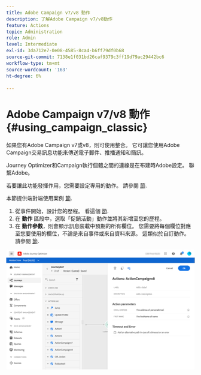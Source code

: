 ```yaml
---
title: Adobe Campaign v7/v8 動作
description: 了解Adobe Campaign v7/v8動作
feature: Actions
topic: Administration
role: Admin
level: Intermediate
exl-id: 3da712e7-0e08-4585-8ca4-b6ff79df0b68
source-git-commit: 7138e1f031bd26caf9379c3ff19d79ac29442bc6
workflow-type: tm+mt
source-wordcount: '163'
ht-degree: 6%

---
```


# Adobe Campaign v7/v8 動作 {#using_campaign_classic}

如果您有Adobe Campaign v7或v8，則可使用整合。 它可讓您使用Adobe Campaign交易訊息功能來傳送電子郵件、推播通知和簡訊。

Journey Optimizer和Campaign執行個體之間的連線是在布建時Adobe設定。 聯繫Adobe。

若要讓此功能發揮作用，您需要設定專用的動作。 請參閱 [節](../action/acc-action.md).

本節提供端對端使用案例 [節](../building-journeys/campaign-classic-use-case.md).

1. 從事件開始，設計您的歷程。 看這個 [節](../building-journeys/journey.md).
1. 在 **動作** 區段中，選取「促銷活動」動作並將其新增至您的歷程。
1. 在 **動作參數**，則會顯示訊息裝載中預期的所有欄位。 您需要將每個欄位對應至您要使用的欄位，不論是來自事件或來自資料來源。 這類似於自訂動作。 請參閱 [節](../building-journeys/using-custom-actions.md).

![](../assets/accintegration2.png)
